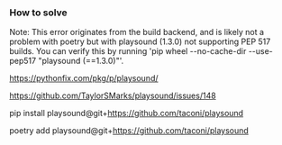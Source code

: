 ### How to solve

Note: This error originates from the build backend, and is likely not a problem with poetry but with playsound (1.3.0) not supporting PEP 517 builds. You can verify this by running 'pip wheel --no-cache-dir --use-pep517 "playsound (==1.3.0)"'.


https://pythonfix.com/pkg/p/playsound/


https://github.com/TaylorSMarks/playsound/issues/148


pip install playsound@git+https://github.com/taconi/playsound


poetry add playsound@git+https://github.com/taconi/playsound